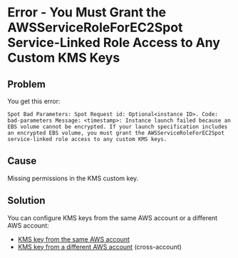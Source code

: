<meta name="“robots”" content="“noindex”">

# Error - You Must Grant the AWSServiceRoleForEC2Spot Service-Linked Role Access to Any Custom KMS Keys

## Problem

You get this error:

`Spot Bad Parameters: Spot Request id: Optional<instance ID>. Code: bad-parameters Message: <timestamp>: Instance launch failed because an EBS volume cannot be encrypted. If your launch specification includes an encrypted EBS volume, you must grant the AWSServiceRoleForEC2Spot service-linked role access to any custom KMS keys.`

## Cause
Missing permissions in the KMS custom key.

## Solution
You can configure KMS keys from the same AWS account or a different AWS account:
* [KMS key from the same AWS account](https:/docs.spot.io/elastigroup/tutorials/elastigroup-tasks/create-encryption-key?id=create-encryption-key)
* [KMS key from a different AWS account](https:/docs.spot.io/elastigroup/tutorials/elastigroup-tasks/use-cross-account-kms-key-to-encrypt-ebs-volumes) (cross-account)
